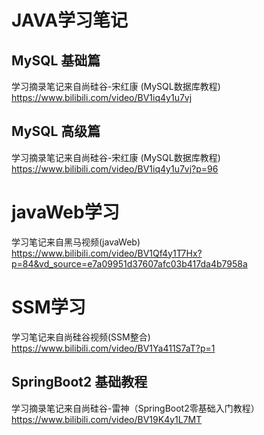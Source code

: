 # JAVA学习笔记

## MySQL 基础篇

学习摘录笔记来自尚硅谷-宋红康 (MySQL数据库教程) <a>https://www.bilibili.com/video/BV1iq4y1u7vj</a>

## MySQL 高级篇

学习摘录笔记来自尚硅谷-宋红康 (MySQL数据库教程) <a>https://www.bilibili.com/video/BV1iq4y1u7vj?p=96

# javaWeb学习

学习笔记来自黑马视频(javaWeb) https://www.bilibili.com/video/BV1Qf4y1T7Hx?p=84&vd_source=e7a09951d37607afc03b417da4b7958a</a>

# SSM学习

学习笔记来自尚硅谷视频(SSM整合)  https://www.bilibili.com/video/BV1Ya411S7aT?p=1

## SpringBoot2 基础教程

学习摘录笔记来自尚硅谷-雷神（SpringBoot2零基础入门教程）https://www.bilibili.com/video/BV19K4y1L7MT
